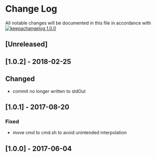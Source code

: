 # Change Log

All notable changes will be documented in this file in accordance with
[![keepachangelog 1.0.0](https://img.shields.io/badge/keepachangelog-1.0.0-brightgreen.svg)](http://keepachangelog.com/en/1.0.0/)

## \[Unreleased]

## \[1.0.2] - 2018-02-25

## Changed

- commit no longer written to stdOut

## \[1.0.1] - 2017-08-20

### Fixed

- move cmd to cmd.sh to avoid unintended interpolation

## \[1.0.0] - 2017-06-04

